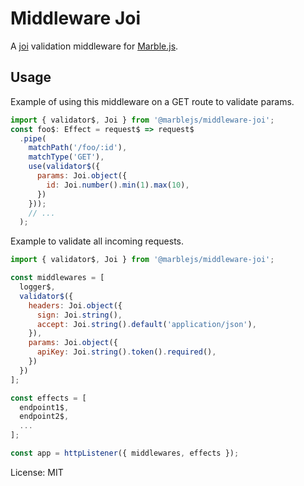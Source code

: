 Middleware Joi
=======

A [joi](https://github.com/hapijs/joi) validation middleware for [Marble.js](https://github.com/marblejs/marble).

## Usage

Example of using this middleware on a GET route to validate params.

```javascript
import { validator$, Joi } from '@marblejs/middleware-joi';
const foo$: Effect = request$ => request$
  .pipe(
    matchPath('/foo/:id'),
    matchType('GET'),
    use(validator$({
      params: Joi.object({
        id: Joi.number().min(1).max(10),
      })
    }));
    // ...
  );
```

Example to validate all incoming requests.

```javascript
import { validator$, Joi } from '@marblejs/middleware-joi';

const middlewares = [
  logger$,
  validator$({
    headers: Joi.object({
      sign: Joi.string(),
      accept: Joi.string().default('application/json'),
    }),
    params: Joi.object({
      apiKey: Joi.string().token().required(),
    })
  })
];

const effects = [
  endpoint1$,
  endpoint2$,
  ...
];

const app = httpListener({ middlewares, effects });
```

License: MIT
